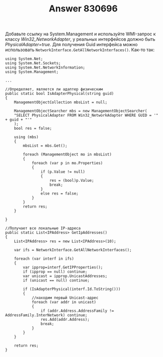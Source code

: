 ﻿---
title: "Answer 830696"
se.owner.user_id: 240512
se.owner.display_name: "MSDN.WhiteKnight"
se.owner.link: "https://ru.stackoverflow.com/users/240512/msdn-whiteknight"
se.answer_id: 830696
se.question_id: 830562
se.post_type: answer
se.score: 2
se.is_accepted: True
---
<p>Добавьте ссылку на System.Management и используйте WMI-запрос к классу <em>Win32_NetworkAdapter</em>, у реальных интерфейсов должно быть <em>PhysicalAdapter=true</em>. Для получения Guid интерфейса можно использовать <code>NetworkInterface.GetAllNetworkInterfaces()</code>. Как-то так:</p>

<pre><code>using System.Net;
using System.Net.Sockets;
using System.Net.NetworkInformation;
using System.Management;

...

//Определяет, является ли адаптер физическим
public static bool IsAdapterPhysical(string guid)
{
    ManagementObjectCollection mbsList = null;            

    ManagementObjectSearcher mbs = new ManagementObjectSearcher(
    "SELECT PhysicalAdapter FROM Win32_NetworkAdapter WHERE GUID = '" + guid + "'"
    );
    bool res = false;

    using (mbs)
    {
        mbsList = mbs.Get();

        foreach (ManagementObject mo in mbsList)
        {                  
            foreach (var p in mo.Properties)
            {                        
                if (p.Value != null)
                {
                    res = (bool)p.Value;
                    break;
                }
                else res = false;                        
            }                    
        }
        return res;
    }

}

//Получает все локальные IP-адреса
public static List&lt;IPAddress&gt; GetIpAddresses()
{
    List&lt;IPAddress&gt; res = new List&lt;IPAddress&gt;(10);

    var ifs = NetworkInterface.GetAllNetworkInterfaces();

    foreach (var interf in ifs)
    {
        var ipprop=interf.GetIPProperties();
        if (ipprop == null) continue;
        var unicast = ipprop.UnicastAddresses;
        if (unicast == null) continue;

        if (IsAdapterPhysical(interf.Id.ToString()))
        {
            //находим первый Unicast-адрес
            foreach (var addr in unicast)
            {
                if (addr.Address.AddressFamily != AddressFamily.InterNetwork) continue;
                res.Add(addr.Address);
                break;
            }
        }
    }

    return res;
}
</code></pre>
